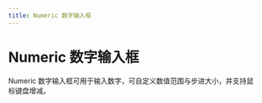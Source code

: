 ```yaml
---
title: Numeric 数字输入框
---
```


# Numeric 数字输入框

<div>Numeric 数字输入框可用于输入数字，可自定义数值范围与步进大小，并支持鼠标键盘增减。</div>
